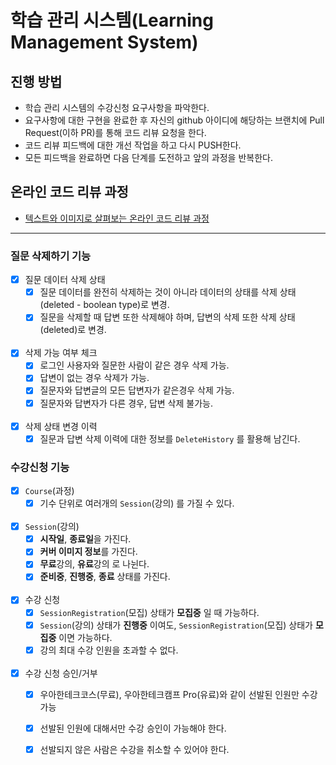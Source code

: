 # 학습 관리 시스템(Learning Management System)
## 진행 방법
* 학습 관리 시스템의 수강신청 요구사항을 파악한다.
* 요구사항에 대한 구현을 완료한 후 자신의 github 아이디에 해당하는 브랜치에 Pull Request(이하 PR)를 통해 코드 리뷰 요청을 한다.
* 코드 리뷰 피드백에 대한 개선 작업을 하고 다시 PUSH한다.
* 모든 피드백을 완료하면 다음 단계를 도전하고 앞의 과정을 반복한다.

## 온라인 코드 리뷰 과정
* [텍스트와 이미지로 살펴보는 온라인 코드 리뷰 과정](https://github.com/next-step/nextstep-docs/tree/master/codereview)
---------------------------------------------------------------------------------------------------------------
### 질문 삭제하기 기능
 - [x] 질문 데이터 삭제 상태
   - [x] 질문 데이터를 완전히 삭제하는 것이 아니라 데이터의 상태를 삭제 상태(deleted - boolean type)로 변경.
   - [x] 질문을 삭제할 때 답변 또한 삭제해야 하며, 답변의 삭제 또한 삭제 상태(deleted)로 변경.  
   <br/>
 - [x] 삭제 가능 여부 체크
   - [x] 로그인 사용자와 질문한 사람이 같은 경우 삭제 가능.
   - [x] 답변이 없는 경우 삭제가 가능.
   - [x] 질문자와 답변글의 모든 답변자가 같은경우 삭제 가능.
   - [x] 질문자와 답변자가 다른 경우, 답변 삭제 불가능.  
   <br/>
 - [x] 삭제 상태 변경 이력
   - [x] 질문과 답변 삭제 이력에 대한 정보를 `DeleteHistory` 를 활용해 남긴다.

### 수강신청 기능
 - [x] `Course`(과정)
   - [x] 기수 단위로 여러개의 `Session`(강의) 를 가질 수 있다.   
   <br/>
 - [x] `Session`(강의)
   - [x] **시작일**, **종료일**을 가진다.
   - [x] **커버 이미지 정보**를 가진다.
   - [x] **무료**강의, **유료**강의 로 나뉜다.
   - [x] **준비중**, **진행중**, **종료** 상태를 가진다.   
   <br/>
 - [x] 수강 신청
   - [x] `SessionRegistration`(모집) 상태가 **모집중** 일 때 가능하다.
   - [x] `Session`(강의) 상태가 **진행중** 이여도, `SessionRegistration`(모집) 상태가 **모집중** 이면 가능하다.
   - [x] 강의 최대 수강 인원을 초과할 수 없다.
   <br/>
 - [x] 수강 신청 승인/거부
   - [x] 우아한테크코스(무료), 우아한테크캠프 Pro(유료)와 같이 선발된 인원만 수강 가능
   - [x] 선발된 인원에 대해서만 수강 승인이 가능해야 한다.
   - [x] 선발되지 않은 사람은 수강을 취소할 수 있어야 한다.

